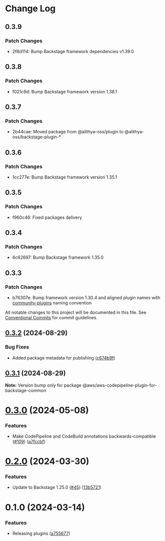 # Change Log

## 0.3.9

### Patch Changes

- 2f8d114: Bump Backstage framework dependencies v1.39.0

## 0.3.8

### Patch Changes

- f021c9d: Bump Backstage framework version 1.38.1

## 0.3.7

### Patch Changes

- 2b44cae: Moved package from @alithya-oss/plugin to @alithya-oss/backstage-plugin-\*

## 0.3.6

### Patch Changes

- 1cc277e: Bump Backstage framework version 1.35.1

## 0.3.5

### Patch Changes

- f960c46: Fixed packages delivery

## 0.3.4

### Patch Changes

- 6c62697: Bump Backstage framework 1.35.0

## 0.3.3

### Patch Changes

- b76307e: Bump framework version 1.30.4 and aligned plugin names with [community-plugins](https://github.com/backstage/community-plugins) naming convention

All notable changes to this project will be documented in this file.
See [Conventional Commits](https://conventionalcommits.org) for commit guidelines.

## [0.3.2](https://github.com/awslabs/backstage-plugins-for-aws/compare/@aws/aws-codepipeline-plugin-for-backstage-common@0.3.1...@aws/aws-codepipeline-plugin-for-backstage-common@0.3.2) (2024-08-29)

### Bug Fixes

- Added package metadata for publishing ([c674b9f](https://github.com/awslabs/backstage-plugins-for-aws/commit/c674b9fee77bd91567615f8adc4c1688da93ee3f))

## [0.3.1](https://github.com/awslabs/backstage-plugins-for-aws/compare/@aws/aws-codepipeline-plugin-for-backstage-common@0.3.0...@aws/aws-codepipeline-plugin-for-backstage-common@0.3.1) (2024-08-29)

**Note:** Version bump only for package @aws/aws-codepipeline-plugin-for-backstage-common

# [0.3.0](https://github.com/awslabs/backstage-plugins-for-aws/compare/@aws/aws-codepipeline-plugin-for-backstage-common@0.2.0...@aws/aws-codepipeline-plugin-for-backstage-common@0.3.0) (2024-05-08)

### Features

- Make CodePipeline and CodeBuild annotations backwards-compatible ([#109](https://github.com/awslabs/backstage-plugins-for-aws/issues/109)) ([a7fccbf](https://github.com/awslabs/backstage-plugins-for-aws/commit/a7fccbff5d52e1a1c3820b57152cb77e6373672d))

# [0.2.0](https://github.com/awslabs/backstage-plugins-for-aws/compare/@aws/aws-codepipeline-plugin-for-backstage-common@0.1.0...@aws/aws-codepipeline-plugin-for-backstage-common@0.2.0) (2024-03-30)

### Features

- Update to Backstage 1.25.0 ([#45](https://github.com/awslabs/backstage-plugins-for-aws/issues/45)) ([13b5721](https://github.com/awslabs/backstage-plugins-for-aws/commit/13b5721f176a898f7de7f483852732ee8014a1cc))

# 0.1.0 (2024-03-14)

### Features

- Releasing plugins ([a755677](https://github.com/awslabs/backstage-plugins-for-aws/commit/a75567771e3cbafe2ef2814ad33b1cc54e9564e0))
